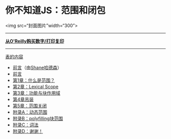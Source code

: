 
# 你不知道JS：范围和闭包

<img src=“封面图片”width=“300”>

* * *

**[从O'Reilly购买数字/打印复印](http://shop.oreilly.com/product/0636920026327.do)**

* * *

[表的内容](toc.md)

-   [前言](https://shanehudson.net/2014/06/03/foreword-dont-know-js/)（由[Shane哈德森](https://github.com/shanehudson)）
-   [前言](../preface.md)
-   [第1章：什么是范围？](ch1.md)
-   [第2章：Lexical Scope](ch2.md)
-   [第3章：功能与块作用域](ch3.md)
-   [第4章吊装](ch4.md)
-   [第5章：范围关闭](ch5.md)
-   [附录A：动态范围](apA.md)
-   [附录B：polyfilling块范围](apB.md)
-   [附录C：词法](apC.md)
-   [附录D：谢谢！](apD.md)
